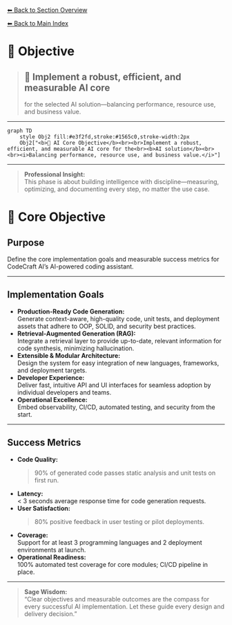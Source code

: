 [⬅ Back to Section Overview](README.md)

[⬅ Back to Main Index](../../INDEX.md)

# 🎯 Objective

> ## 🧠 Implement a robust, efficient, and measurable AI core
>
> for the selected AI solution—balancing performance, resource use, and business value.

---

```mermaid
graph TD
    style Obj2 fill:#e3f2fd,stroke:#1565c0,stroke-width:2px
    Obj2["<b>🧠 AI Core Objective</b><br><br>Implement a robust, efficient, and measurable AI core for the<br><b>AI solution</b><br><br><i>Balancing performance, resource use, and business value.</i>"]
```

---

> **Professional Insight:**  
> This phase is about building intelligence with discipline—measuring, optimizing, and documenting every step, no matter the use case.

# 🎯 Core Objective

## Purpose

Define the core implementation goals and measurable success metrics for CodeCraft AI’s AI-powered coding assistant.

---

## Implementation Goals

- **Production-Ready Code Generation:**  
  Generate context-aware, high-quality code, unit tests, and deployment assets that adhere to OOP, SOLID, and security best practices.
- **Retrieval-Augmented Generation (RAG):**  
  Integrate a retrieval layer to provide up-to-date, relevant information for code synthesis, minimizing hallucination.
- **Extensible & Modular Architecture:**  
  Design the system for easy integration of new languages, frameworks, and deployment targets.
- **Developer Experience:**  
  Deliver fast, intuitive API and UI interfaces for seamless adoption by individual developers and teams.
- **Operational Excellence:**  
  Embed observability, CI/CD, automated testing, and security from the start.

---

## Success Metrics

- **Code Quality:**
  > 90% of generated code passes static analysis and unit tests on first run.
- **Latency:**  
  < 3 seconds average response time for code generation requests.
- **User Satisfaction:**
  > 80% positive feedback in user testing or pilot deployments.
- **Coverage:**  
  Support for at least 3 programming languages and 2 deployment environments at launch.
- **Operational Readiness:**  
  100% automated test coverage for core modules; CI/CD pipeline in place.

---

> **Sage Wisdom:**  
> “Clear objectives and measurable outcomes are the compass for every successful AI implementation. Let these guide every design and delivery decision.”